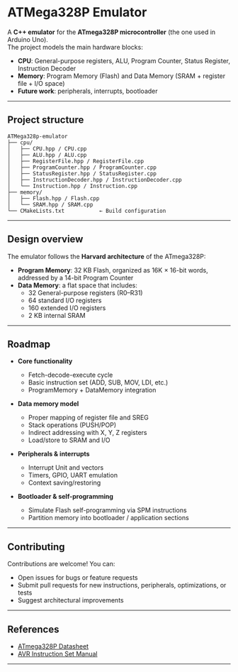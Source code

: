 # ATMega328P Emulator

A **C++ emulator** for the **ATmega328P microcontroller** (the one used in Arduino Uno).  
The project models the main hardware blocks:

- **CPU**: General-purpose registers, ALU, Program Counter, Status Register, Instruction Decoder  
- **Memory**: Program Memory (Flash) and Data Memory (SRAM + register file + I/O space)  
- **Future work**: peripherals, interrupts, bootloader  

---

## Project structure

```
ATMega328p-emulator
├── cpu/
│   ├── CPU.hpp / CPU.cpp
│   ├── ALU.hpp / ALU.cpp
│   ├── RegisterFile.hpp / RegisterFile.cpp
│   ├── ProgramCounter.hpp / ProgramCounter.cpp
│   ├── StatusRegister.hpp / StatusRegister.cpp
│   ├── InstructionDecoder.hpp / InstructionDecoder.cpp
│   └── Instruction.hpp / Instruction.cpp
├── memory/
│   ├── Flash.hpp / Flash.cpp
│   └── SRAM.hpp / SRAM.cpp
└── CMakeLists.txt           ← Build configuration
```


---

## Design overview

The emulator follows the **Harvard architecture** of the ATmega328P:

- **Program Memory**: 32 KB Flash, organized as 16K × 16-bit words, addressed by a 14-bit Program Counter  
- **Data Memory**: a flat space that includes:
  - 32 General-purpose registers (R0–R31)  
  - 64 standard I/O registers  
  - 160 extended I/O registers  
  - 2 KB internal SRAM  

---

## Roadmap

- **Core functionality**
  - Fetch-decode-execute cycle  
  - Basic instruction set (ADD, SUB, MOV, LDI, etc.)  
  - ProgramMemory + DataMemory integration  

- **Data memory model**
  - Proper mapping of register file and SREG  
  - Stack operations (PUSH/POP)  
  - Indirect addressing with X, Y, Z registers  
  - Load/store to SRAM and I/O  

- **Peripherals & interrupts**
  - Interrupt Unit and vectors  
  - Timers, GPIO, UART emulation  
  - Context saving/restoring  

- **Bootloader & self-programming**
  - Simulate Flash self-programming via SPM instructions  
  - Partition memory into bootloader / application sections  

---

## Contributing

Contributions are welcome! You can:

- Open issues for bugs or feature requests  
- Submit pull requests for new instructions, peripherals, optimizations, or tests  
- Suggest architectural improvements  

---

## References

- [ATmega328P Datasheet](https://ww1.microchip.com/downloads/aemDocuments/documents/MCU08/ProductDocuments/DataSheets/Atmel-7810-Automotive-Microcontrollers-ATmega328P_Datasheet.pdf)
- [AVR Instruction Set Manual](https://ww1.microchip.com/downloads/en/DeviceDoc/AVR-InstructionSet-Manual-DS40002198.pdf)  

---

